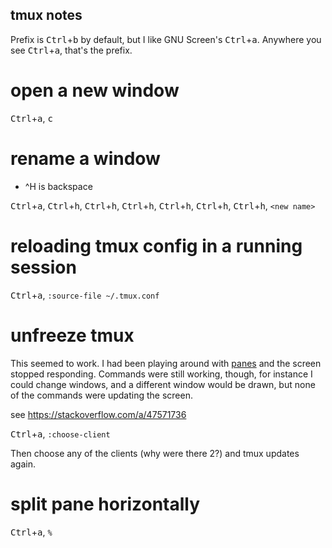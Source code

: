 ## tmux notes

Prefix is <kbd>Ctrl</kbd>+<kbd>b</kbd> by default, but I like GNU Screen's <kbd>Ctrl</kbd>+<kbd>a</kbd>. Anywhere you see <kbd>Ctrl</kbd>+<kbd>a</kbd>, that's the prefix.

# open a new window

<kbd>Ctrl</kbd>+<kbd>a</kbd>, <kbd>c</kbd>

# rename a window

* ^H is backspace

<kbd>Ctrl</kbd>+<kbd>a</kbd>, <kbd>Ctrl</kbd>+<kbd>h</kbd>, <kbd>Ctrl</kbd>+<kbd>h</kbd>, <kbd>Ctrl</kbd>+<kbd>h</kbd>, <kbd>Ctrl</kbd>+<kbd>h</kbd>, <kbd>Ctrl</kbd>+<kbd>h</kbd>, <kbd>Ctrl</kbd>+<kbd>h</kbd>, `<new name>`

# reloading tmux config in a running session

<kbd>Ctrl</kbd>+<kbd>a</kbd>, `:source-file ~/.tmux.conf`

# unfreeze tmux

This seemed to work. I had been playing around with [panes](#panes) and the
screen stopped responding. Commands were still working, though, for instance
I could change windows, and a different window would be drawn, but none of
the commands were updating the screen.

see https://stackoverflow.com/a/47571736

<kbd>Ctrl</kbd>+<kbd>a</kbd>, `:choose-client`

Then choose any of the clients (why were there 2?) and tmux updates again.

# split pane horizontally

<kbd>Ctrl</kbd>+<kbd>a</kbd>, `%`

